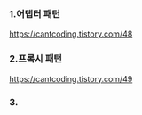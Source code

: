 ### 1.어댑터 패턴 
https://cantcoding.tistory.com/48

### 2.프록시 패턴
https://cantcoding.tistory.com/49

### 3.
